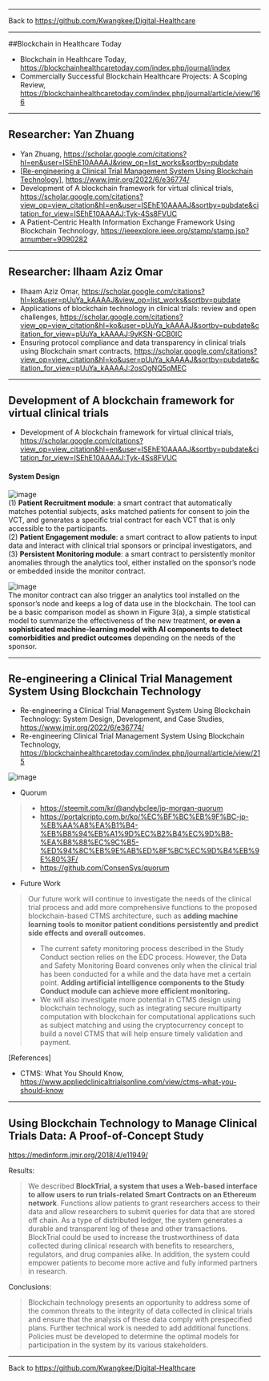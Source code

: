 ***
Back to https://github.com/Kwangkee/Digital-Healthcare

*** 
##Blockchain in Healthcare Today
- Blockchain in Healthcare Today, https://blockchainhealthcaretoday.com/index.php/journal/index
- Commercially Successful Blockchain Healthcare Projects: A Scoping Review, https://blockchainhealthcaretoday.com/index.php/journal/article/view/166



***
## Researcher: Yan Zhuang
- Yan Zhuang, https://scholar.google.com/citations?hl=en&user=ISEhE10AAAAJ&view_op=list_works&sortby=pubdate
- [[Re-engineering a Clinical Trial Management System Using Blockchain Technology](https://github.com/Kwangkee/Digital-Healthcare/blob/main/BC4CrinicalTrial.md#re-engineering-a-clinical-trial-management-system-using-blockchain-technology)], https://www.jmir.org/2022/6/e36774/
- Development of A blockchain framework for virtual clinical trials, https://scholar.google.com/citations?view_op=view_citation&hl=en&user=ISEhE10AAAAJ&sortby=pubdate&citation_for_view=ISEhE10AAAAJ:Tyk-4Ss8FVUC
- A Patient-Centric Health Information Exchange Framework Using Blockchain Technology, https://ieeexplore.ieee.org/stamp/stamp.jsp?arnumber=9090282

***
## Researcher: Ilhaam Aziz Omar
- Ilhaam Aziz Omar, https://scholar.google.com/citations?hl=ko&user=pUuYa_kAAAAJ&view_op=list_works&sortby=pubdate
- Applications of blockchain technology in clinical trials: review and open challenges, https://scholar.google.com/citations?view_op=view_citation&hl=ko&user=pUuYa_kAAAAJ&sortby=pubdate&citation_for_view=pUuYa_kAAAAJ:9yKSN-GCB0IC  
- Ensuring protocol compliance and data transparency in clinical trials using Blockchain smart contracts, https://scholar.google.com/citations?view_op=view_citation&hl=ko&user=pUuYa_kAAAAJ&sortby=pubdate&citation_for_view=pUuYa_kAAAAJ:2osOgNQ5qMEC  

***
## Development of A blockchain framework for virtual clinical trials
- Development of A blockchain framework for virtual clinical trials, https://scholar.google.com/citations?view_op=view_citation&hl=en&user=ISEhE10AAAAJ&sortby=pubdate&citation_for_view=ISEhE10AAAAJ:Tyk-4Ss8FVUC

#### System Design

![image](https://user-images.githubusercontent.com/109835677/208568531-22f3aade-51c3-44b2-aa3a-96d34c2bf431.png)  
(1) **Patient Recruitment module**: a smart contract that automatically matches potential subjects, asks matched patients for consent to join the VCT, and generates a specific trial contract for each VCT that is only accessible to the participants.  
(2) **Patient Engagement module**: a smart contract to allow patients to input data and interact with clinical trial sponsors or principal investigators, and  
(3) **Persistent Monitoring module**: a smart contract to persistently monitor anomalies through the analytics tool, either installed on the sponsor’s node or embedded inside the monitor contract.  

![image](https://user-images.githubusercontent.com/109835677/208570101-0875ec39-f925-4157-bdaf-1147a53b15a9.png)  
The monitor contract can also trigger an analytics tool installed on the sponsor’s node and keeps a log of data use in the blockchain. The tool can be a basic comparison model as shown in Figure 3(a), a simple statistical model to summarize the effectiveness of the new treatment, **or even a sophisticated machine-learning model with AI components to detect comorbidities and predict outcomes** depending on the needs of the sponsor.  

***
## Re-engineering a Clinical Trial Management System Using Blockchain Technology
- Re-engineering a Clinical Trial Management System Using Blockchain Technology: System Design, Development, and Case Studies, https://www.jmir.org/2022/6/e36774/
- Re-engineering Clinical Trial Management System Using Blockchain Technology, https://blockchainhealthcaretoday.com/index.php/journal/article/view/215

![image](https://user-images.githubusercontent.com/109835677/208403426-90de7204-6271-4fe5-ae51-70fc876021d4.png)

- Quorum
>-	https://steemit.com/kr/@andybclee/jp-morgan-quorum
>-	https://portalcripto.com.br/ko/%EC%BF%BC%EB%9F%BC-jp-%EB%AA%A8%EA%B1%B4-%EB%B8%94%EB%A1%9D%EC%B2%B4%EC%9D%B8-%EA%B8%88%EC%9C%B5-%ED%94%8C%EB%9E%AB%ED%8F%BC%EC%9D%B4%EB%9E%80%3F/
>-	https://github.com/ConsenSys/quorum

- Future Work
>Our future work will continue to investigate the needs of the clinical trial process and add more comprehensive functions to the proposed blockchain-based CTMS architecture, such as **adding machine learning tools to monitor patient conditions persistently and predict side effects and overall outcomes**. 
>- The current safety monitoring process described in the Study Conduct section relies on the EDC process. However, the Data and Safety Monitoring Board convenes only when the clinical trial has been conducted for a while and the data have met a certain point. **Adding artificial intelligence components to the Study Conduct module can achieve more efficient monitoring.** 
>- We will also investigate more potential in CTMS design using blockchain technology, such as integrating secure multiparty computation with blockchain for computational applications such as subject matching and using the cryptocurrency concept to build a novel CTMS that will help ensure timely validation and payment.  

[References]  
- CTMS: What You Should Know, https://www.appliedclinicaltrialsonline.com/view/ctms-what-you-should-know


***
## Using Blockchain Technology to Manage Clinical Trials Data: A Proof-of-Concept Study  
https://medinform.jmir.org/2018/4/e11949/  

Results:  
>We described **BlockTrial, a system that uses a Web-based interface to allow users to run trials-related Smart Contracts on an Ethereum network**. Functions allow patients to grant researchers access to their data and allow researchers to submit queries for data that are stored off chain. As a type of distributed ledger, the system generates a durable and transparent log of these and other transactions. BlockTrial could be used to increase the trustworthiness of data collected during clinical research with benefits to researchers, regulators, and drug companies alike. In addition, the system could empower patients to become more active and fully informed partners in research.

Conclusions:  
>Blockchain technology presents an opportunity to address some of the common threats to the integrity of data collected in clinical trials and ensure that the analysis of these data comply with prespecified plans. Further technical work is needed to add additional functions. Policies must be developed to determine the optimal models for participation in the system by its various stakeholders.

***
Back to https://github.com/Kwangkee/Digital-Healthcare
